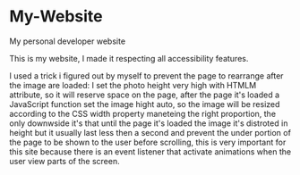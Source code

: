# My-Website
My personal developer website

This is my website, I made it respecting all accessibility features.

I used a trick i figured out by myself to prevent the page to rearrange after the image are loaded: I set the photo height very high with HTMLM attribute, so it will reserve space on the page, after the page it's loaded a JavaScript function set the image hight auto, so the image will be resized according to the CSS width property maneteing the right proportion, the only downwside it's that until the page it's loaded the image it's distroted in height but it usually last less then a second and prevent the under portion of the page to be shown to the user before scrolling, this is very important for this site because there is an event listener that activate animations when the user view parts of the screen.
